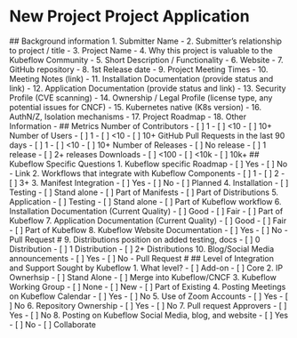 # New Project Project Application

<!---
See proposals/new-project-addition-process.md to better understand the full
process for submitting a new project.

In short, copy this Application Template and populate the document.
--!>


## Background information

1. Submitter Name
-

2. Submitter’s relationship to project / title
-

3. Project Name
-

4. Why this project is valuable to the Kubeflow Community
-

5. Short Description / Functionality
-

6. Website
-

7. GitHub repository
-

8. 1st Release date
-

9. Project Meeting Times
-

10. Meeting Notes (link)
-

11. Installation Documentation (provide status and link)
-

12. Application Documentation (provide status and link)
-

13. Security Profile (CVE scanning)
-

14. Ownership / Legal Profile (license type, any potential issues for CNCF)
-

15. Kubernetes native (K8s version)
-

16. AuthN/Z, Isolation mechanisms
-

17. Project Roadmap
-

18. Other Information
-

## Metrics

Number of Contributors
- [ ] 1
- [ ] <10
- [ ] 10+

Number of Users
- [ ] 1
- [ ] <10
- [ ] 10+

GitHub Pull Requests in the last 90 days
- [ ] 1
- [ ] <10
- [ ] 10+

Number of Releases
- [ ] No release
- [ ] 1 release
- [ ] 2+ releases

Downloads
- [ ] <100
- [ ] <10k
- [ ] 10k+

## Kubeflow Specific Questions

1. Kubeflow specific Roadmap
    - [ ] Yes
    - [ ] No
    - Link

2. Workflows that integrate with Kubeflow Components
- [ ] 1
- [ ] 2
- [ ] 3+

3. Manifest Integration
    - [ ] Yes
    - [ ] No
    - [ ] Planned

4. Installation
    - [ ] Testing
    - [ ] Stand alone
    - [ ] Part of Manifests
    - [ ] Part of Distributions

5. Application
    - [ ] Testing
    - [ ] Stand alone
    - [ ] Part of Kubeflow workflow

6. Installation Documentation (Current Quality)
    - [ ] Good
    - [ ] Fair
    - [ ] Part of Kubeflow

7. Application Documentation (Current Quality)
    - [ ] Good
    - [ ] Fair
    - [ ] Part of Kubeflow

8. Kubeflow Website Documentation
    - [ ] Yes
    - [ ] No
    - Pull Request #

9. Distributions position on added testing, docs
    - [ ] 0 Distribution
    - [ ] 1 Distribution
    - [ ] 2+ Distributions

10. Blog/Social Media announcements
    - [ ] Yes
    - [ ] No
    - Pull Request #

## Level of Integration and Support Sought by Kubeflow

1. What level?
    - [ ] Add-on
    - [ ] Core

2. IP Ownerhsip
    - [ ] Stand Alone
    - [ ] Merge into Kubeflow/CNCF

3. Kubeflow Working Group
    - [ ] None
    - [ ] New
    - [ ] Part of Existing

4. Posting Meetings on Kubeflow Calendar
    - [ ] Yes
    - [ ] No

5. Use of Zoom Accounts
    - [ ] Yes
    - [ ] No

6. Repository Ownership
    - [ ] Yes
    - [ ] No

7. Pull request Approvers
    - [ ] Yes
    - [ ] No

8. Posting on Kubeflow Social Media, blog, and website
    - [ ] Yes
    - [ ] No
    - [ ] Collaborate


